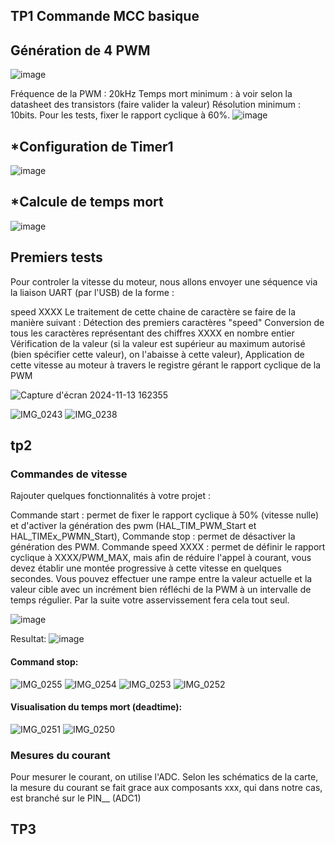 ## TP1 Commande MCC basique
## Génération de 4 PWM

![image](https://github.com/user-attachments/assets/595a7202-ebe4-4573-9a65-71ace011c0eb)

Fréquence de la PWM : 20kHz
Temps mort minimum : à voir selon la datasheet des transistors (faire valider la valeur)
Résolution minimum : 10bits.
Pour les tests, fixer le rapport cyclique à 60%.
![image](https://github.com/user-attachments/assets/6e4ea078-e335-4641-81d5-670c1b0f5845)

## *Configuration de Timer1

![image](https://github.com/user-attachments/assets/9334986f-084b-472b-9abd-fdaea6aed4ae)

## *Calcule de temps mort 

![image](https://github.com/user-attachments/assets/97f3a64e-5bbd-4c1a-8b16-40a9c450a555)


##  Premiers tests

Pour controler la vitesse du moteur, nous allons envoyer une séquence via la liaison UART (par l'USB) de la forme :

speed XXXX
Le traitement de cette chaine de caractère se faire de la manière suivant :
Détection des premiers caractères "speed"
Conversion de tous les caractères représentant des chiffres XXXX en nombre entier
Vérification de la valeur (si la valeur est supérieur au maximum autorisé (bien spécifier cette valeur), on l'abaisse à cette valeur),
Application de cette vitesse au moteur à travers le registre gérant le rapport cyclique de la PWM

![Capture d'écran 2024-11-13 162355](https://github.com/user-attachments/assets/6edce119-dbec-453e-9168-16da37e74e04)



![IMG_0243](https://github.com/user-attachments/assets/e43b6472-9f8c-4ed9-a330-3deb1754be1c)
![IMG_0238](https://github.com/user-attachments/assets/e5b2945f-b053-441c-bef5-8e218e16560f)


## tp2
### Commandes de vitesse 

Rajouter quelques fonctionnalités à votre projet :

Commande start : permet de fixer le rapport cyclique à 50% (vitesse nulle) et d'activer la génération des pwm (HAL_TIM_PWM_Start et HAL_TIMEx_PWMN_Start),
Commande stop : permet de désactiver la génération des PWM.
Commande speed XXXX : permet de définir le rapport cyclique à XXXX/PWM_MAX, mais afin de réduire l'appel à courant, vous devez établir une montée progressive à cette vitesse en quelques secondes. Vous pouvez effectuer une rampe entre la valeur actuelle et la valeur cible avec un incrément bien réfléchi de la PWM à un intervalle de temps régulier. Par la suite votre asservissement fera cela tout seul.

![image](https://github.com/user-attachments/assets/0539bb5e-770f-4dc4-9d0a-02c8bcea4e99)

Resultat:
![image](https://github.com/user-attachments/assets/69a8a22f-f437-4978-85f0-92d08a0418be)

#### Command stop:
![IMG_0255](https://github.com/user-attachments/assets/289d3670-bf3f-4150-846c-fbd5f82d5eea)
![IMG_0254](https://github.com/user-attachments/assets/32c70d61-40ad-4e78-b799-5b86022b2652)
![IMG_0253](https://github.com/user-attachments/assets/debf6df4-90cc-4812-b42c-67375ba65a98)
![IMG_0252](https://github.com/user-attachments/assets/4d588991-52a2-487e-943b-050a3d951e08)

#### Visualisation du temps mort (deadtime):
![IMG_0251](https://github.com/user-attachments/assets/f6ee5d4b-93b6-4b1c-8225-6bceb2372b45)
![IMG_0250](https://github.com/user-attachments/assets/c0e4051a-b270-4556-bc33-ba1938673bc8)

### Mesures du courant

Pour mesurer le courant, on utilise l'ADC. Selon les schématics de la carte, la mesure du courant se fait grace aux composants xxx, qui dans notre cas, est branché sur le PIN__ (ADC1)

## TP3


